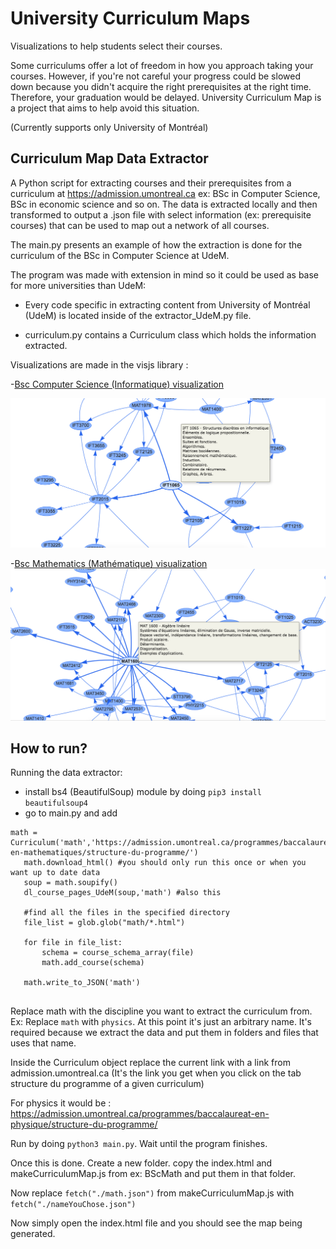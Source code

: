 # University Curriculum Maps
Visualizations to help students select their courses. 

Some curriculums offer a lot of freedom in how you approach taking your courses. However, if you're not careful your progress could be slowed down because you didn't acquire the right prerequisites at the right time. Therefore, your graduation would be delayed. University Curriculum Map is a project that aims to help avoid this situation.

(Currently supports only University of Montréal)
## Curriculum Map Data Extractor
 
 A Python script for extracting courses and their prerequisites from a curriculum at https://admission.umontreal.ca ex: BSc in Computer Science, BSc in economic science and so on. The data is extracted locally and then transformed to output a .json file with select information (ex: prerequisite courses) that can be used to map out a network of all courses. 


 The main.py presents an example of how the extraction is done for the curriculum of the BSc in Computer Science at UdeM.
 
The program was made with extension in mind so it could be used as base for more universities than UdeM:

- Every code specific in extracting content from University of Montréal (UdeM) is located inside of the extractor_UdeM.py file.

- curriculum.py contains a Curriculum class which holds the information extracted.


Visualizations are made in the visjs library :

-[Bsc Computer Science (Informatique) visualization](https://nassim-saboundji.github.io/UniversityCurriculumMaps/BScInformatique/)

  ![screenshot of the BSc Computer Science](BsInformatiqueScreenshot.png)

-[Bsc Mathematics (Mathématique) visualization](https://nassim-saboundji.github.io/UniversityCurriculumMaps/BScMath/)
  ![screenshot of the BSc Mathematics](BsMathScreenshot.png)


## How to run?  
Running the data extractor:
 - install bs4 (BeautifulSoup) module by doing `pip3 install beautifulsoup4`
 - go to main.py and add 
```
math = Curriculum('math','https://admission.umontreal.ca/programmes/baccalaureat-en-mathematiques/structure-du-programme/')
   math.download_html() #you should only run this once or when you want up to date data
   soup = math.soupify()
   dl_course_pages_UdeM(soup,'math') #also this 

   #find all the files in the specified directory
   file_list = glob.glob("math/*.html")

   for file in file_list:
       schema = course_schema_array(file)
       math.add_course(schema)
   
   math.write_to_JSON('math')


```

Replace math with the discipline you want to extract the curriculum from. Ex: Replace `math` with `physics`. At this point it's just an arbitrary name. It's required because we extract the data and put them in folders and files that uses that name.

Inside the Curriculum object replace the current link with a link from
admission.umontreal.ca (It's the link you get when you click on the tab structure du programme of a given curriculum)

For physics it would be : https://admission.umontreal.ca/programmes/baccalaureat-en-physique/structure-du-programme/

Run by doing `python3 main.py`.
Wait until the program finishes.

Once this is done. Create a new folder. copy the index.html and makeCurriculumMap.js from ex: BScMath and put them in that folder.

Now replace `fetch("./math.json")` from makeCurriculumMap.js with 
`fetch("./nameYouChose.json")`

Now simply open the index.html file and you should see the map being 
generated.